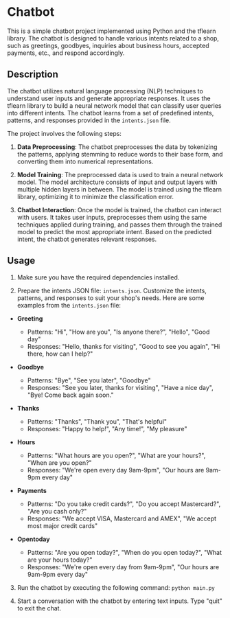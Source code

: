 # Chatbot

This is a simple chatbot project implemented using Python and the tflearn library. The chatbot is designed to handle various intents related to a shop, such as greetings, goodbyes, inquiries about business hours, accepted payments, etc., and respond accordingly.

## Description

The chatbot utilizes natural language processing (NLP) techniques to understand user inputs and generate appropriate responses. It uses the tflearn library to build a neural network model that can classify user queries into different intents. The chatbot learns from a set of predefined intents, patterns, and responses provided in the `intents.json` file.

The project involves the following steps:

1. **Data Preprocessing**: The chatbot preprocesses the data by tokenizing the patterns, applying stemming to reduce words to their base form, and converting them into numerical representations.

2. **Model Training**: The preprocessed data is used to train a neural network model. The model architecture consists of input and output layers with multiple hidden layers in between. The model is trained using the tflearn library, optimizing it to minimize the classification error.

3. **Chatbot Interaction**: Once the model is trained, the chatbot can interact with users. It takes user inputs, preprocesses them using the same techniques applied during training, and passes them through the trained model to predict the most appropriate intent. Based on the predicted intent, the chatbot generates relevant responses.


## Usage

1. Make sure you have the required dependencies installed.

2. Prepare the intents JSON file: `intents.json`. Customize the intents, patterns, and responses to suit your shop's needs. Here are some examples from the `intents.json` file:

- **Greeting**
  - Patterns: "Hi", "How are you", "Is anyone there?", "Hello", "Good day"
  - Responses: "Hello, thanks for visiting", "Good to see you again", "Hi there, how can I help?"

- **Goodbye**
  - Patterns: "Bye", "See you later", "Goodbye"
  - Responses: "See you later, thanks for visiting", "Have a nice day", "Bye! Come back again soon."

- **Thanks**
  - Patterns: "Thanks", "Thank you", "That's helpful"
  - Responses: "Happy to help!", "Any time!", "My pleasure"

- **Hours**
  - Patterns: "What hours are you open?", "What are your hours?", "When are you open?"
  - Responses: "We're open every day 9am-9pm", "Our hours are 9am-9pm every day"

- **Payments**
  - Patterns: "Do you take credit cards?", "Do you accept Mastercard?", "Are you cash only?"
  - Responses: "We accept VISA, Mastercard and AMEX", "We accept most major credit cards"

- **Opentoday**
  - Patterns: "Are you open today?", "When do you open today?", "What are your hours today?"
  - Responses: "We're open every day from 9am-9pm", "Our hours are 9am-9pm every day"

3. Run the chatbot by executing the following command:
   `python main.py`
   
4. Start a conversation with the chatbot by entering text inputs. Type "quit" to exit the chat.




